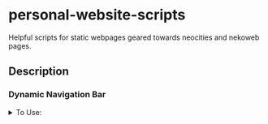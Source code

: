 # personal-website-scripts
Helpful scripts for static webpages geared towards neocities and nekoweb pages.

## Description
<h3>Dynamic Navigation Bar</h3>
<details><summary>To Use:</summary>

1. Download <code>dynamic_navbar.js</code>
2. Link the script in <code>\<head></code>
3. Call <code>fixNav(["page_name1", "page_name2", etc.])</code> before <code>\</body></code> with pages enclosed in quotes
4. Style <code>\<nav id="navigation" a></code> in your css to change the look
</details>
